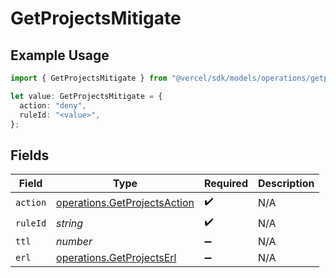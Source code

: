 # GetProjectsMitigate

## Example Usage

```typescript
import { GetProjectsMitigate } from "@vercel/sdk/models/operations/getprojects.js";

let value: GetProjectsMitigate = {
  action: "deny",
  ruleId: "<value>",
};
```

## Fields

| Field                                                                        | Type                                                                         | Required                                                                     | Description                                                                  |
| ---------------------------------------------------------------------------- | ---------------------------------------------------------------------------- | ---------------------------------------------------------------------------- | ---------------------------------------------------------------------------- |
| `action`                                                                     | [operations.GetProjectsAction](../../models/operations/getprojectsaction.md) | :heavy_check_mark:                                                           | N/A                                                                          |
| `ruleId`                                                                     | *string*                                                                     | :heavy_check_mark:                                                           | N/A                                                                          |
| `ttl`                                                                        | *number*                                                                     | :heavy_minus_sign:                                                           | N/A                                                                          |
| `erl`                                                                        | [operations.GetProjectsErl](../../models/operations/getprojectserl.md)       | :heavy_minus_sign:                                                           | N/A                                                                          |